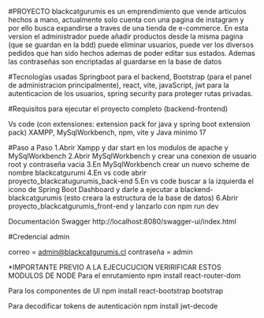 #PROYECTO
blackcatgurumis es un emprendimiento que vende articulos hechos a mano, actualmente solo cuenta con una pagina de instagram y por ello busca expandirse a traves de una tienda de e-commerce. En esta version el administrador puede añadir productos desde la misma pagina (que se guardan en la bdd) puede eliminar usuarios, puede ver los diversos pedidos que han sido hechos ademas de poder editar sus estados. Ademas las contraseñas son encriptadas al guardarse en la base de datos

#Tecnologías usadas
Springboot para el backend, Bootstrap (para el panel de administracion principalmente), react, vite, javaScript, jwt para la autenticacion de los usuarios, spring security para proteger rutas privadas.

#Requisitos para ejecutar el proyecto completo (backend-frontend)

Vs code (con extensiones: extension pack for java y spring boot extension pack) XAMPP, MySqlWorkbench, npm, vite y Java minimo 17

#Paso a Paso
1.Abrir Xampp y dar start en los modulos de apache y MySqlWorkbench
2.Abrir MySqlWorkbench y crear una conexion de usuario root y contraseña vacia
3.En MySqlWorkbench crear un nuevo scheme de nombre blackcatgurumi
4.En vs code abrir proyecto_blackcatugurumis_back-end 
5.En vs code buscar a la izquierda el icono de Spring Boot Dashboard y darle a ejecutar a blackend-blackcatgurumis (esto creara la estructura de la base de datos)
6.Abrir proyecto_blackcatgurumis_front-end y lanzarlo con npm run dev

Documentación Swagger
http://localhost:8080/swagger-ui/index.html

#Credencial admin

correo = admin@blackcatgurumis.cl
contraseña = admin

*IMPORTANTE PREVIO A LA EJECUCUCION VERIRIFICAR ESTOS MODULOS DE NODE
Para el enrutamiento
npm install react-router-dom

Para los componentes de UI
npm install react-bootstrap bootstrap

Para decodificar tokens de autenticación
npm install jwt-decode
